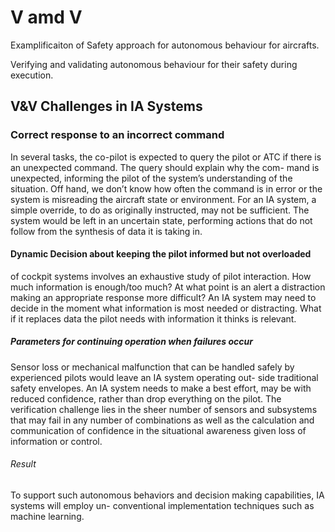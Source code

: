 # V amd V

Examplificaiton of Safety approach for autonomous behaviour for aircrafts.

Verifying and validating autonomous behaviour for their safety during execution.

## V&V Challenges in IA Systems

### Correct response to an incorrect command

 In several tasks, the co-pilot is expected to query
the pilot or ATC if there is an unexpected command. The query should explain why the com-
mand is unexpected, informing the pilot of the system’s understanding of the situation. Off
hand, we don’t know how often the command is in error or the system is misreading the aircraft
state or environment. For an IA system, a simple override, to do as originally instructed, may
not be sufficient. The system would be left in an uncertain state, performing actions that do not
follow from the synthesis of data it is taking in.

#### Dynamic Decision about keeping the pilot informed but not overloaded

of cockpit systems involves an exhaustive study of pilot interaction. How much information is
enough/too much? At what point is an alert a distraction making an appropriate response more
difficult? An IA system may need to decide in the moment what information is most needed or
distracting. What if it replaces data the pilot needs with information it thinks is relevant.

##### Parameters for continuing operation when failures occur

Sensor loss or mechanical malfunction that can be handled safely by experienced pilots would leave an IA system operating out-
side traditional safety envelopes. An IA system needs to make a best effort, may be with
reduced confidence, rather than drop everything on the pilot. The verification challenge lies in
the sheer number of sensors and subsystems that may fail in any number of combinations as
well as the calculation and communication of confidence in the situational awareness given loss
of information or control.

###### Result

To support such autonomous behaviors and decision making capabilities, IA systems will employ un-
conventional implementation techniques such as machine learning.
